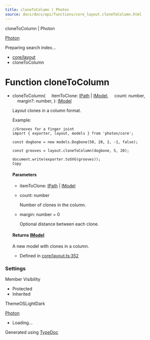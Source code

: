 ```yaml
---
title: cloneToColumn | Photon
source: docs/docs/api/functions/core_layout.cloneToColumn.html
---
```


cloneToColumn | Photon

[Photon](../index.md)




Preparing search index...

* [core/layout](../modules/core_layout.md)
* cloneToColumn

# Function cloneToColumn

* cloneToColumn(
      itemToClone: [IPath](../interfaces/core_schema.IPath.md) | [IModel](../interfaces/core_schema.IModel.md),
      count: number,
      margin?: number,
  ): [IModel](../interfaces/core_schema.IModel.md)

  Layout clones in a column format.

  Example:

  ```
  //Grooves for a finger joint
  import { exporter, layout, models } from 'photon/core';

  const dogbone = new models.Dogbone(50, 20, 2, -1, false);

  const grooves = layout.cloneToColumn(dogbone, 5, 20);

  document.write(exporter.toSVG(grooves));
  Copy
  ```

  #### Parameters

  + itemToClone: [IPath](../interfaces/core_schema.IPath.md) | [IModel](../interfaces/core_schema.IModel.md)
  + count: number

    Number of clones in the column.
  + margin: number = 0

    Optional distance between each clone.

  #### Returns [IModel](../interfaces/core_schema.IModel.md)

  A new model with clones in a column.

  + Defined in [core/layout.ts:352](https://github.com/mwhite454/photon/blob/main/packages/photon/src/core/layout.ts#L352)

### Settings

Member Visibility

* Protected
* Inherited

ThemeOSLightDark

[Photon](../index.md)

* Loading...

Generated using [TypeDoc](https://typedoc.org/)
